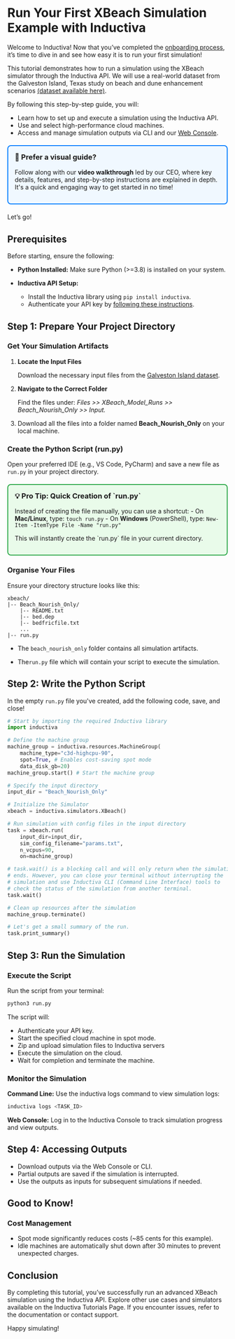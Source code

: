 # Run Your First XBeach Simulation Example with Inductiva 

Welcome to Inductiva! Now that you’ve completed the [onboarding process](https://console.inductiva.ai/), 
it’s time to dive in and see how easy it is to run your first simulation!

This tutorial demonstrates how to run a simulation using the XBeach simulator 
through the Inductiva API. We will use a real-world dataset from the Galveston Island, Texas 
study on beach and dune enhancement scenarios [(dataset available here)](https://data.griidc.org/data/HI.x833.000:0001). 

By following this step-by-step guide, you will:

* Learn how to set up and execute a simulation using the Inductiva API.
* Use and select high-performance cloud machines.
* Access and manage simulation outputs via CLI and our [Web Console](https://console.inductiva.ai/).

<div style="border: 2px solid #007BFF; padding: 15px; background-color: #F0F8FF; border-radius: 8px; margin: 20px 0;">
  <h3 style="margin-top: 0;">🎥 Prefer a visual guide?</h3>
  <p>Follow along with our <strong>video walkthrough</strong> led by our CEO, where key details, features, and step-by-step instructions are explained in depth. It's a quick and engaging way to get started in no time!</p>
</div>

Let’s go!

## Prerequisites

Before starting, ensure the following:

* **Python Installed:** Make sure Python (>=3.8) is installed on your system.
* **Inductiva API Setup:** 

    - Install the Inductiva library using `pip install inductiva`.
    - Authenticate your API key by [following these instructions](https://docs.inductiva.ai/en/latest/preinstallation/system/system-requirements.html#installing-the-inductiva-python-client-and-authenticating).


## Step 1: Prepare Your Project Directory

### Get Your Simulation Artifacts

1.	**Locate the Input Files**
   
    Download the necessary input files from the [Galveston Island dataset](https://data.griidc.org/data/HI.x833.000:0001#individual-files).

2.	**Navigate to the Correct Folder**

    Find the files under: *Files >> XBeach_Model_Runs >> Beach_Nourish_Only >> Input.*

3. Download all the files into a folder named **Beach_Nourish_Only** on your local machine.

### Create the Python Script (run.py)

Open your preferred IDE (e.g., VS Code, PyCharm) and save a new file as `run.py` in your project directory.

<div style="border: 2px solid #28A745; padding: 15px; background-color: #E9FBEA; border-radius: 8px; margin: 20px 0;">
  <h3 style="margin-top: 0;">💡 Pro Tip: Quick Creation of `run.py`</h3>
  <p>Instead of creating the file manually, you can use a shortcut:  
     - On <strong>Mac/Linux</strong>, type:  
       <code>touch run.py</code>  
     - On <strong>Windows</strong> (PowerShell), type:  
       <code>New-Item -ItemType File -Name "run.py"</code>  
  </p>
  <p>This will instantly create the `run.py` file in your current directory.</p>
</div>

### Organise Your Files

Ensure your directory structure looks like this:

```
xbeach/
|-- Beach_Nourish_Only/
    |-- README.txt
    |-- bed.dep
    |-- bedfricfile.txt
    ...
|-- run.py
```

* The `beach_nourish_only` folder contains all simulation artifacts.

* The`run.py` file which will contain your script to execute the simulation.

## Step 2: Write the Python Script

In the empty `run.py` file you've created, add the following code, save, and close!

```py
# Start by importing the required Inductiva library
import inductiva

# Define the machine group
machine_group = inductiva.resources.MachineGroup(
    machine_type="c3d-highcpu-90",
    spot=True, # Enables cost-saving spot mode
    data_disk_gb=20) 
machine_group.start() # Start the machine group

# Specify the input directory
input_dir = "Beach_Nourish_Only"

# Initialize the Simulator
xbeach = inductiva.simulators.XBeach()

# Run simulation with config files in the input directory
task = xbeach.run(
    input_dir=input_dir,
    sim_config_filename="params.txt",
    n_vcpus=90,
    on=machine_group)

# task.wait() is a blocking call and will only return when the simulation
# ends. However, you can close your terminal without interrupting the 
# simulation and use Inductiva CLI (Command Line Interface) tools to
# check the status of the simulation from another terminal.
task.wait()

# Clean up resources after the simulation
machine_group.terminate()

# Let's get a small summary of the run.
task.print_summary()

```

## Step 3: Run the Simulation

### Execute the Script

Run the script from your terminal:

```py
python3 run.py
```

The script will:

- Authenticate your API key.
- Start the specified cloud machine in spot mode.
- Zip and upload simulation files to Inductiva servers
- Execute the simulation on the cloud.
- Wait for completion and terminate the machine.

### Monitor the Simulation

**Command Line:** Use the inductiva logs command to view simulation logs:

```py
inductiva logs <TASK_ID>
```

**Web Console:** Log in to the Inductiva Console to track simulation progress and view outputs.

## Step 4: Accessing Outputs

- Download outputs via the Web Console or CLI.
- Partial outputs are saved if the simulation is interrupted.
- Use the outputs as inputs for subsequent simulations if needed.

## Good to Know! 

### Cost Management

- Spot mode significantly reduces costs (~85 cents for this example).
- Idle machines are automatically shut down after 30 minutes to prevent unexpected charges.

## Conclusion

By completing this tutorial, you’ve successfully run an advanced XBeach simulation using the Inductiva API. Explore other use cases and simulators available on the Inductiva Tutorials Page. If you encounter issues, refer to the documentation or contact support.

Happy simulating!